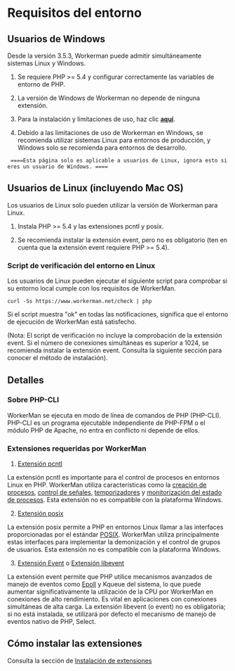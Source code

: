 # Requisitos del entorno

## Usuarios de Windows
Desde la versión 3.5.3, Workerman puede admitir simultáneamente sistemas Linux y Windows.

1. Se requiere PHP >= 5.4 y configurar correctamente las variables de entorno de PHP.

2. La versión de Windows de Workerman no depende de ninguna extensión.

3. Para la instalación y limitaciones de uso, haz clic [**aquí**](https://www.workerman.net/windows).

4. Debido a las limitaciones de uso de Workerman en Windows, se recomienda utilizar sistemas Linux para entornos de producción, y Windows solo se recomienda para entornos de desarrollo.

``` ====Esta página solo es aplicable a usuarios de Linux, ignora esto si eres un usuario de Windows. ====```


## Usuarios de Linux (incluyendo Mac OS)
Los usuarios de Linux solo pueden utilizar la versión de Workerman para Linux.

1. Instala PHP >= 5.4 y las extensiones pcntl y posix.

2. Se recomienda instalar la extensión event, pero no es obligatorio (ten en cuenta que la extensión event requiere PHP >= 5.4).

### Script de verificación del entorno en Linux
Los usuarios de Linux pueden ejecutar el siguiente script para comprobar si su entorno local cumple con los requisitos de WorkerMan.

```curl -Ss https://www.workerman.net/check | php```

Si el script muestra "ok" en todas las notificaciones, significa que el entorno de ejecución de WorkerMan está satisfecho.

(Nota: El script de verificación no incluye la comprobación de la extensión event. Si el número de conexiones simultáneas es superior a 1024, se recomienda instalar la extensión event. Consulta la siguiente sección para conocer el método de instalación).

## Detalles

### Sobre PHP-CLI

WorkerMan se ejecuta en modo de línea de comandos de PHP (PHP-CLI). PHP-CLI es un programa ejecutable independiente de PHP-FPM o el módulo PHP de Apache, no entra en conflicto ni depende de ellos.

### Extensiones requeridas por WorkerMan

1. [Extensión pcntl](https://www.php.net/manual/es/book.pcntl.php)

La extensión pcntl es importante para el control de procesos en entornos Linux en PHP. WorkerMan utiliza características como la [creación de procesos](https://www.php.net/manual/es/function.pcntl-fork.php), [control de señales](https://www.php.net/manual/es/function.pcntl-signal.php), [temporizadores](https://www.php.net/manual/es/function.pcntl-alarm.php) y [monitorización del estado de procesos](https://www.php.net/manual/es/function.pcntl-waitpid.php). Esta extensión no es compatible con la plataforma Windows.

2. [Extensión posix](https://www.php.net/manual/es/book.posix.php)

La extensión posix permite a PHP en entornos Linux llamar a las interfaces proporcionadas por el estándar [POSIX](https://es.wikipedia.org/wiki/POSIX). WorkerMan utiliza principalmente estas interfaces para implementar la demonización y el control de grupos de usuarios. Esta extensión no es compatible con la plataforma Windows.

3. [Extensión Event](https://www.php.net/manual/es/book.event.php) o [Extensión libevent](https://www.php.net/manual/es/book.libevent.php)

La extensión event permite que PHP utilice mecanismos avanzados de manejo de eventos como [Epoll](https://es.wikipedia.org/wiki/Epoll) y Kqueue del sistema, lo que puede aumentar significativamente la utilización de la CPU por WorkerMan en conexiones de alto rendimiento. Es vital en aplicaciones con conexiones simultáneas de alta carga. La extensión libevent (o event) no es obligatoria; si no está instalada, se utilizará por defecto el mecanismo de manejo de eventos nativo de PHP, Select.

## Cómo instalar las extensiones

Consulta la sección de [Instalación de extensiones](../appendices/install-extension.md)
